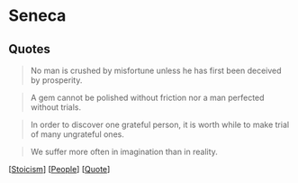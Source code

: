 # Seneca

## Quotes

> No man is crushed by misfortune unless he has first been deceived by prosperity.

> A gem cannot be polished without friction nor a man perfected without trials.

> In order to discover one grateful person, it is worth while to make trial of many ungrateful ones.

> We suffer more often in imagination than in reality.

[[Stoicism]] [[People]] [[Quote]]

[//begin]: # "Autogenerated link references for markdown compatibility"
[Stoicism]: stoicism "Stoicism"
[People]: people "People"
[Quote]: quote "Quote"
[//end]: # "Autogenerated link references"